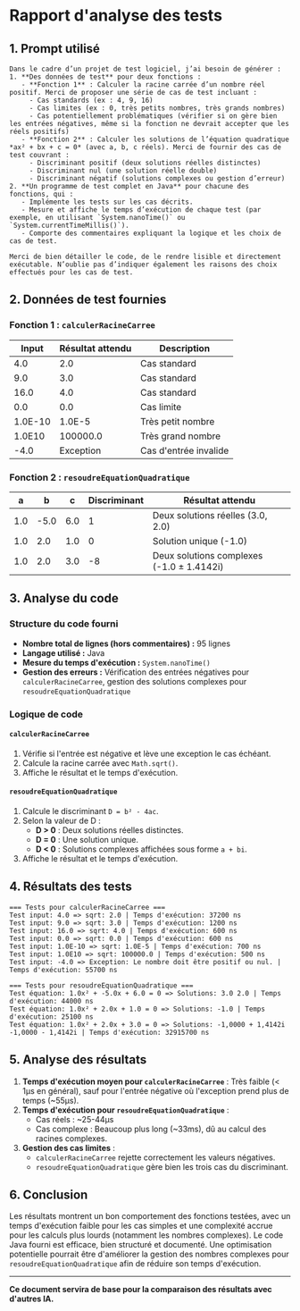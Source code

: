 # Rapport d'analyse des tests

## 1. Prompt utilisé

```plaintext
Dans le cadre d’un projet de test logiciel, j’ai besoin de générer :
1. **Des données de test** pour deux fonctions :
   - **Fonction 1** : Calculer la racine carrée d’un nombre réel positif. Merci de proposer une série de cas de test incluant :
     - Cas standards (ex : 4, 9, 16)
     - Cas limites (ex : 0, très petits nombres, très grands nombres)
     - Cas potentiellement problématiques (vérifier si on gère bien les entrées négatives, même si la fonction ne devrait accepter que les réels positifs)
   - **Fonction 2** : Calculer les solutions de l’équation quadratique *ax² + bx + c = 0* (avec a, b, c réels). Merci de fournir des cas de test couvrant :
     - Discriminant positif (deux solutions réelles distinctes)
     - Discriminant nul (une solution réelle double)
     - Discriminant négatif (solutions complexes ou gestion d’erreur)
2. **Un programme de test complet en Java** pour chacune des fonctions, qui :
   - Implémente les tests sur les cas décrits.
   - Mesure et affiche le temps d’exécution de chaque test (par exemple, en utilisant `System.nanoTime()` ou `System.currentTimeMillis()`).
   - Comporte des commentaires expliquant la logique et les choix de cas de test.

Merci de bien détailler le code, de le rendre lisible et directement exécutable. N’oublie pas d’indiquer également les raisons des choix effectués pour les cas de test.
```

## 2. Données de test fournies

### Fonction 1 : `calculerRacineCarree`
| Input | Résultat attendu | Description |
|--------|----------------|-------------|
| 4.0 | 2.0 | Cas standard |
| 9.0 | 3.0 | Cas standard |
| 16.0 | 4.0 | Cas standard |
| 0.0 | 0.0 | Cas limite |
| 1.0E-10 | 1.0E-5 | Très petit nombre |
| 1.0E10 | 100000.0 | Très grand nombre |
| -4.0 | Exception | Cas d'entrée invalide |

### Fonction 2 : `resoudreEquationQuadratique`
| a | b | c | Discriminant | Résultat attendu |
|---|---|---|-------------|-----------------|
| 1.0 | -5.0 | 6.0 | 1 | Deux solutions réelles (3.0, 2.0) |
| 1.0 | 2.0 | 1.0 | 0 | Solution unique (-1.0) |
| 1.0 | 2.0 | 3.0 | -8 | Deux solutions complexes (-1.0 ± 1.4142i) |

## 3. Analyse du code

### Structure du code fourni
- **Nombre total de lignes (hors commentaires) :** 95 lignes
- **Langage utilisé :** Java
- **Mesure du temps d'exécution :** `System.nanoTime()`
- **Gestion des erreurs :** Vérification des entrées négatives pour `calculerRacineCarree`, gestion des solutions complexes pour `resoudreEquationQuadratique`

### Logique de code
#### `calculerRacineCarree`
1. Vérifie si l'entrée est négative et lève une exception le cas échéant.
2. Calcule la racine carrée avec `Math.sqrt()`.
3. Affiche le résultat et le temps d'exécution.

#### `resoudreEquationQuadratique`
1. Calcule le discriminant `D = b² - 4ac`.
2. Selon la valeur de D :
   - **D > 0** : Deux solutions réelles distinctes.
   - **D = 0** : Une solution unique.
   - **D < 0** : Solutions complexes affichées sous forme `a + bi`.
3. Affiche le résultat et le temps d'exécution.

## 4. Résultats des tests

```
=== Tests pour calculerRacineCarree ===
Test input: 4.0 => sqrt: 2.0 | Temps d'exécution: 37200 ns
Test input: 9.0 => sqrt: 3.0 | Temps d'exécution: 1200 ns
Test input: 16.0 => sqrt: 4.0 | Temps d'exécution: 600 ns
Test input: 0.0 => sqrt: 0.0 | Temps d'exécution: 600 ns
Test input: 1.0E-10 => sqrt: 1.0E-5 | Temps d'exécution: 700 ns
Test input: 1.0E10 => sqrt: 100000.0 | Temps d'exécution: 500 ns
Test input: -4.0 => Exception: Le nombre doit être positif ou nul. | Temps d'exécution: 55700 ns

=== Tests pour resoudreEquationQuadratique ===
Test équation: 1.0x² + -5.0x + 6.0 = 0 => Solutions: 3.0 2.0 | Temps d'exécution: 44000 ns
Test équation: 1.0x² + 2.0x + 1.0 = 0 => Solutions: -1.0 | Temps d'exécution: 25100 ns
Test équation: 1.0x² + 2.0x + 3.0 = 0 => Solutions: -1,0000 + 1,4142i -1,0000 - 1,4142i | Temps d'exécution: 32915700 ns
```

## 5. Analyse des résultats

1. **Temps d'exécution moyen pour `calculerRacineCarree`** : Très faible (< 1µs en général), sauf pour l'entrée négative où l'exception prend plus de temps (~55µs).
2. **Temps d'exécution pour `resoudreEquationQuadratique`** :
   - Cas réels : ~25-44µs
   - Cas complexe : Beaucoup plus long (~33ms), dû au calcul des racines complexes.
3. **Gestion des cas limites** :
   - `calculerRacineCarree` rejette correctement les valeurs négatives.
   - `resoudreEquationQuadratique` gère bien les trois cas du discriminant.

## 6. Conclusion

Les résultats montrent un bon comportement des fonctions testées, avec un temps d'exécution faible pour les cas simples et une complexité accrue pour les calculs plus lourds (notamment les nombres complexes). Le code Java fourni est efficace, bien structuré et documenté. Une optimisation potentielle pourrait être d'améliorer la gestion des nombres complexes pour `resoudreEquationQuadratique` afin de réduire son temps d'exécution.

---
**Ce document servira de base pour la comparaison des résultats avec d'autres IA.**

